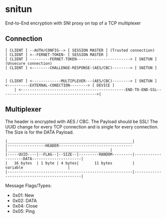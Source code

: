 # snitun
End-to-End encryption with SNI proxy on top of a TCP multiplexer

## Connection

```
[ CLIENT ] --AUTH/CONFIG--> [ SESSION MASTER ] (Trusted connection)
[ CLIENT ] <--FERNET-TOKEN- [ SESSION MASTER ]
[ CLIENT ] ---------FERNET-TOKEN------------------------> [ SNITUN ] (Unsecure connection)
[ CLIENT ] <--------CHALLENGE-RESPONSE-(AES/CBC)--------> [ SNITUN ]


[ CLIENT ] <-------------MULTIPLEXER---(AES/CBC)--------> [ SNITUN ] <----------EXTERNAL-CONECTION--------> [ DEVICE ]
    | <-----------------------------------------------END-TO-END-SSL------------------------------------------->|
```


## Multiplexer

The header is encrypted with AES / CBC. The Payload should be SSL!
The UUID change for every TCP connection and is single for every connection. The Size is for the DATA Payload.

```
|________________________________________________________|
|-----------------HEADER---------------------------------|______________________________________________|
|-----UUID----|--FLAG--|--SIZE--|---------RANDOM---------|--------------------DATA----------------------|
|   16 bytes  | 1 byte | 4 bytes|       11 bytes         |                  variable                    |
|--------------------------------------------------------|----------------------------------------------|
```

Message Flags/Types:
 - 0x01: New
 - 0x02: DATA
 - 0x04: Close
 - 0x05: Ping
